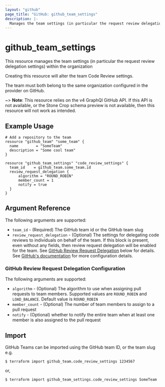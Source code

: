 ```yaml
---
layout: "github"
page_title: "GitHub: github_team_settings"
description: |-
  Manages the team settings (in particular the request review delegation settings)
---
```


# github_team_settings

This resource manages the team settings (in particular the request review delegation settings) within the organization

Creating this resource will alter the team Code Review settings.

The team must both belong to the same organization configured in the provider on GitHub. 

~> **Note**: This resource relies on the v4 GraphQl GitHub API. If this API is not available, or the Stone Crop schema preview is not available, then this resource will not work as intended.

## Example Usage

```hcl
# Add a repository to the team
resource "github_team" "some_team" {
  name        = "SomeTeam"
  description = "Some cool team"
}

resource "github_team_settings" "code_review_settings" {
  team_id    = github_team.some_team.id
  review_request_delegation {
      algorithm = "ROUND_ROBIN"
      member_count = 1
      notify = true
  }
}
```

## Argument Reference

The following arguments are supported:

* `team_id` - (Required) The GitHub team id or the GitHub team slug
* `review_request_delegation` - (Optional) The settings for delegating code reviews to individuals on behalf of the team. If this block is present, even without any fields, then review request delegation will be enabled for the team. See [GitHub Review Request Delegation](#github-review-request-delegation-configuration) below for details. See [GitHub's documentation](https://docs.github.com/en/organizations/organizing-members-into-teams/managing-code-review-settings-for-your-team#configuring-team-notifications) for more configuration details.

### GitHub Review Request Delegation Configuration

The following arguments are supported:

* `algorithm` - (Optional) The algorithm to use when assigning pull requests to team members. Supported values are `ROUND_ROBIN` and `LOAD_BALANCE`. Default value is `ROUND_ROBIN`
* `member_count` - (Optional) The number of team members to assign to a pull request
* `notify` - (Optional) whether to notify the entire team when at least one member is also assigned to the pull request


## Import

GitHub Teams can be imported using the GitHub team ID, or the team slug e.g.

```
$ terraform import github_team.code_review_settings 1234567
```
or,
```
$ terraform import github_team_settings.code_review_settings SomeTeam
```